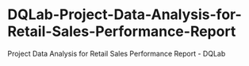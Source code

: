 # DQLab-Project-Data-Analysis-for-Retail-Sales-Performance-Report
Project Data Analysis for Retail Sales Performance Report - DQLab 
